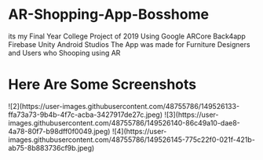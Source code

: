 # AR-Shopping-App-Bosshome
its my Final Year College Project of 2019
Using Google ARCore
Back4app
Firebase
Unity 
Android Studios
The App was made for Furniture Designers and Users who Shooping using AR



<h1>Here Are Some Screenshots</h1>
![2](https://user-images.githubusercontent.com/48755786/149526133-ffa73a73-9b4b-4f7c-acba-3427917de27c.jpeg)
![3](https://user-images.githubusercontent.com/48755786/149526140-86c49a10-dae8-4a78-80f7-b98dff0f0049.jpeg)
![4](https://user-images.githubusercontent.com/48755786/149526145-775c22f0-021f-421b-ab75-8b883736cf9b.jpeg)

